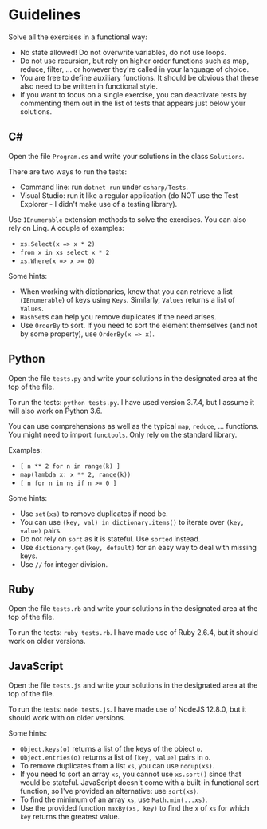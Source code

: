 # Guidelines

Solve all the exercises in a functional way:

* No state allowed! Do not overwrite variables, do not use loops.
* Do not use recursion, but rely on higher order functions such as map, reduce, filter, ... or however they're called in your language of choice.
* You are free to define auxiliary functions. It should be obvious that these also need to be written in functional style.
* If you want to focus on a single exercise, you can deactivate tests by commenting them out in the list of tests that appears just below your solutions.

## C#

Open the file `Program.cs` and write your solutions in the class `Solutions`.

There are two ways to run the tests:

* Command line: run `dotnet run` under `csharp/Tests`.
* Visual Studio: run it like a regular application (do NOT use the Test Explorer - I didn't make use of a testing library).

Use `IEnumerable` extension methods to solve the exercises. You can also rely on Linq. A couple of examples:

* `xs.Select(x => x * 2)`
* `from x in xs select x * 2`
* `xs.Where(x => x >= 0)`

Some hints:

* When working with dictionaries, know that you can retrieve a list (`IEnumerable`) of keys using `Keys`.
  Similarly, `Values` returns a list of `Values`.
* `HashSet`s can help you remove duplicates if the need arises.
* Use `OrderBy` to sort. If you need to sort the element themselves (and not by some property), use `OrderBy(x => x)`.

## Python

Open the file `tests.py` and write your solutions in the designated area at the top of the file.

To run the tests: `python tests.py`. I have used version 3.7.4, but I assume it will also work on Python 3.6.

You can use comprehensions as well as the typical `map`, `reduce`, ... functions. You might need to import `functools`. Only rely on the standard library.

Examples:

* `[ n ** 2 for n in range(k) ]`
* `map(lambda x: x ** 2, range(k))`
* `[ n for n in ns if n >= 0 ]`

Some hints:

* Use `set(xs)` to remove duplicates if need be.
* You can use `(key, val) in dictionary.items()` to iterate over `(key, value)` pairs.
* Do not rely on `sort` as it is stateful. Use `sorted` instead.
* Use `dictionary.get(key, default)` for an easy way to deal with missing keys.
* Use `//` for integer division.

## Ruby

Open the file `tests.rb` and write your solutions in the designated area at the top of the file.

To run the tests: `ruby tests.rb`. I have made use of Ruby 2.6.4, but it should work on older versions.

## JavaScript

Open the file `tests.js` and write your solutions in the designated area at the top of the file.

To run the tests: `node tests.js`. I have made use of NodeJS 12.8.0, but it should work with on older versions.

Some hints:

* `Object.keys(o)` returns a list of the keys of the object `o`.
* `Object.entries(o)` returns a list of `[key, value]` pairs in `o`.
* To remove duplicates from a list `xs`, you can use `nodup(xs)`.
* If you need to sort an array `xs`, you cannot use `xs.sort()` since that would be stateful. JavaScript doesn't come with a built-in functional sort function, so I've provided an alternative: use `sort(xs)`.
* To find the minimum of an array `xs`, use `Math.min(...xs)`.
* Use the provided function `maxBy(xs, key)` to find the `x` of `xs` for which `key` returns the greatest value.
